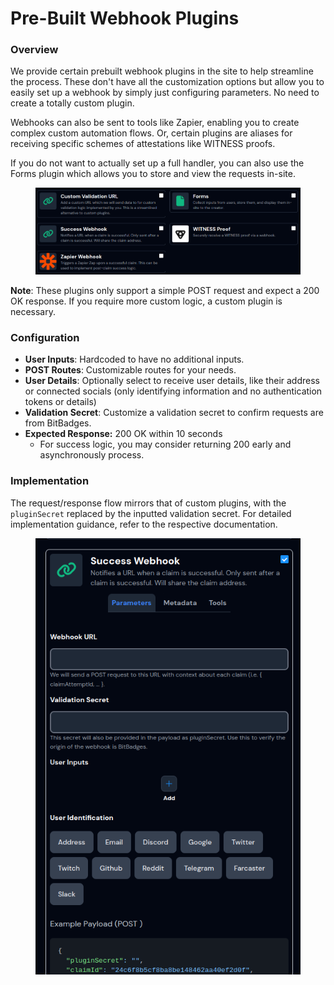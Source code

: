 # Pre-Built Webhook Plugins

### Overview

We provide certain prebuilt webhook plugins in the site to help streamline the process. These don't have all the customization options but allow you to easily set up a webhook by simply just configuring parameters. No need to create a totally custom plugin.

Webhooks can also be sent to tools like Zapier, enabling you to create complex custom automation flows. Or, certain plugins are aliases for receiving specific schemes of attestations like WITNESS proofs.

If you do not want to actually set up a full handler, you can also use the Forms plugin which allows you to store and view the requests in-site.

<figure><img src="../../../../.gitbook/assets/image (1).png" alt=""><figcaption></figcaption></figure>

**Note**: These plugins only support a simple POST request and expect a 200 OK response. If you require more custom logic, a custom plugin is necessary.

### Configuration

* **User Inputs**: Hardcoded to have no additional inputs.
* **POST Routes**: Customizable routes for your needs.
* **User Details**: Optionally select to receive user details, like their address or connected socials (only identifying information and no authentication tokens or details)
* **Validation Secret**: Customize a validation secret to confirm requests are from BitBadges.
* **Expected Response:** 200 OK within 10 seconds
  * For success logic, you may consider returning 200 early and asynchronously process.

### Implementation

The request/response flow mirrors that of custom plugins, with the `pluginSecret` replaced by the inputted validation secret. For detailed implementation guidance, refer to the respective documentation.



<figure><img src="../../../../.gitbook/assets/image (164).png" alt=""><figcaption></figcaption></figure>
